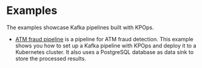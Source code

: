 # Examples

The examples showcase Kafka pipelines built with KPOps.

- [ATM fraud pipeline](./atm-fraud-pipeline.md) is a pipeline for ATM fraud detection. 
  This example shows you how to set up a Kafka pipeline with KPOps and deploy it to a Kubernetes cluster. 
  It also uses a PostgreSQL database as data sink to store the processed results.
